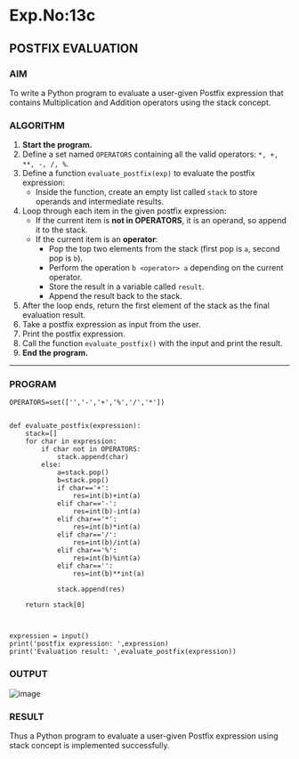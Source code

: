 # Exp.No:13c 
## POSTFIX EVALUATION

### AIM  
To write a Python program to evaluate a user-given Postfix expression that contains Multiplication and Addition operators using the stack concept.

### ALGORITHM

1. **Start the program.**
2. Define a set named `OPERATORS` containing all the valid operators: `*, +, **, -, /, %`.
3. Define a function `evaluate_postfix(exp)` to evaluate the postfix expression:
   - Inside the function, create an empty list called `stack` to store operands and intermediate results.
4. Loop through each item in the given postfix expression:
   - If the current item is **not in OPERATORS**, it is an operand, so append it to the stack.
   - If the current item is an **operator**:
     - Pop the top two elements from the stack (first pop is `a`, second pop is `b`).
     - Perform the operation `b <operator> a` depending on the current operator.
     - Store the result in a variable called `result`.
     - Append the result back to the stack.
5. After the loop ends, return the first element of the stack as the final evaluation result.
6. Take a postfix expression as input from the user.
7. Print the postfix expression.
8. Call the function `evaluate_postfix()` with the input and print the result.
9. **End the program.**

---

### PROGRAM

```
OPERATORS=set(['','-','+','%','/','*']) 


def evaluate_postfix(expression):
    stack=[] 
    for char in expression:
        if char not in OPERATORS:
            stack.append(char)
        else:
            a=stack.pop()
            b=stack.pop()
            if char=='+':
                res=int(b)+int(a)
            elif char=='-':
                res=int(b)-int(a)
            elif char=='*':
                res=int(b)*int(a)
            elif char=='/':
                res=int(b)/int(a)
            elif char=='%':
                res=int(b)%int(a)
            elif char=='':
                res=int(b)**int(a)
                
            stack.append(res)
    
    return stack[0]



expression = input()
print('postfix expression: ',expression)
print('Evaluation result: ',evaluate_postfix(expression))
```

### OUTPUT
![image](https://github.com/user-attachments/assets/3567fac8-e7f5-4e3a-a3c9-337f57e1c050)

### RESULT
Thus a Python program to evaluate a user-given Postfix expression using stack concept is implemented successfully.
